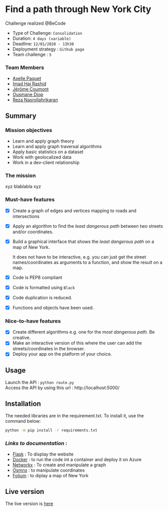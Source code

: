 # Find a path through New York City

Challenge realized @BeCode
- Type of Challenge: `Consolidation`
- Duration: `4 days (variable)`
- Deadline: `12/01/2020 - 13h30`
- Deployment strategy : `Github page`
- Team challenge : `5`

### Team Members
- [Axelle Paquet](https://github.com/GodIsADJ)
- [Imad Haj Rashid](https://github.com/hajrashidimad)
- [Jérôme Coumont](https://github.com/jcoumont)
- [Ousmane Diop](https://github.com/Nooreyni)
- [Reza Nasrollahrikaran](https://github.com/RezaNasrollahi)

## Summary
### Mission objectives
- Learn and apply graph theory
- Learn and apply graph traversal algorithms
- Apply basic statistics on a dataset
- Work with geolocalized data
- Work in a dev-client relationship

### The mission

xyz blablabla xyz

### Must-have features
- [x] Create a graph of edges and vertices mapping to roads and intersections
- [x] Apply an algorithm to find the *least dangerous path* between two streets and/or coordinates.
- [x] Build a graphical interface that shows the *least dangerous path* on a map of New York.

  It does not have to be interactive, e.g. you can just get the street names/coordinates as arguments to a function, and show the result on a map.
- [x] Code is PEP8 compliant
- [x] Code is formatted using `Black`
- [x] Code duplication is reduced.
- [x] Functions and objects have been used.

### Nice-to-have features
- [x] Create different algorithms e.g. one for the *most dangerous path*. Be creative.
- [x] Make an interactive version of this where the user can add the streets/coordinates in the browser.
- [x] Deploy your app on the platform of your choice.
## Usage
Launch the API : `python route.py`  
Access the API by using this url : http://localhost:5000/  
## Installation
The needed libraries are in the requirement.txt. To install it, use the command below:  
  
``` sh
python -m pip install -r requirements.txt
```  
### *Links to documentation :*
- [Flask](https://flask.palletsprojects.com/en/1.1.x/) : To display the website
- [Docker](https://docs.docker.com/) : to run the code int a container and deploy it on Azure
- [Networkx](https://networkx.org/documentation/stable/) : To create and manipulate a graph
- [Osmnx](https://osmnx.readthedocs.io/en/stable/osmnx.html) : to manipulate coordinates
- [Folium](https://python-visualization.github.io/folium/) : to diplay a map of New York
## Live version
The live version is [here](https://nyc-navigation.azurewebsites.net/)
